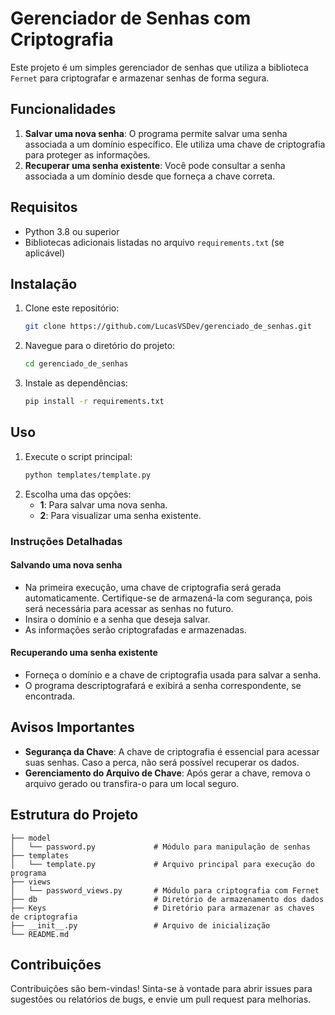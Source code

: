 # Gerenciador de Senhas com Criptografia

Este projeto é um simples gerenciador de senhas que utiliza a biblioteca `Fernet` para criptografar e armazenar senhas de forma segura.

## Funcionalidades

1. **Salvar uma nova senha**: O programa permite salvar uma senha associada a um domínio específico. Ele utiliza uma chave de criptografia para proteger as informações.
2. **Recuperar uma senha existente**: Você pode consultar a senha associada a um domínio desde que forneça a chave correta.

## Requisitos

- Python 3.8 ou superior
- Bibliotecas adicionais listadas no arquivo `requirements.txt` (se aplicável)

## Instalação

1. Clone este repositório:
    ```bash
    git clone https://github.com/LucasVSDev/gerenciado_de_senhas.git
    ```
2. Navegue para o diretório do projeto:
    ```bash
    cd gerenciado_de_senhas
    ```
3. Instale as dependências:
    ```bash
    pip install -r requirements.txt
    ```

## Uso

1. Execute o script principal:
    ```bash
    python templates/template.py
    ```
2. Escolha uma das opções:
   - **1**: Para salvar uma nova senha.
   - **2**: Para visualizar uma senha existente.

### Instruções Detalhadas

#### Salvando uma nova senha
- Na primeira execução, uma chave de criptografia será gerada automaticamente. Certifique-se de armazená-la com segurança, pois será necessária para acessar as senhas no futuro.
- Insira o domínio e a senha que deseja salvar.
- As informações serão criptografadas e armazenadas.

#### Recuperando uma senha existente
- Forneça o domínio e a chave de criptografia usada para salvar a senha.
- O programa descriptografará e exibirá a senha correspondente, se encontrada.

## Avisos Importantes

- **Segurança da Chave**: A chave de criptografia é essencial para acessar suas senhas. Caso a perca, não será possível recuperar os dados.
- **Gerenciamento do Arquivo de Chave**: Após gerar a chave, remova o arquivo gerado ou transfira-o para um local seguro.

## Estrutura do Projeto

```plaintext
├── model
│   └── password.py             # Módulo para manipulação de senhas
├── templates                   
│   └── template.py             # Arquivo principal para execução do programa
├── views
│   └── password_views.py       # Módulo para criptografia com Fernet
├── db                          # Diretório de armazenamento dos dados
├── Keys                        # Diretório para armazenar as chaves de criptografia
├── __init__.py                 # Arquivo de inicialização
└── README.md                   
```
## Contribuições

Contribuições são bem-vindas! Sinta-se à vontade para abrir issues para sugestões ou relatórios de bugs, e envie um pull request para melhorias.

